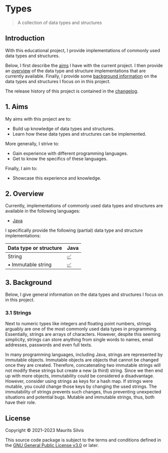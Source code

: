 # Types

> A collection of data types and structures

## Introduction

With this educational project, I provide implementations of commonly used data types and structures.

Below, I first describe the [aims](#1-aims) I have with the current project.
I then provide an [overview](#2-overview) of the data type and structure implementations that are currently available.
Finally, I provide some [background information](#3-background) on the data types and structures I focus on in this project.

The release history of this project is contained in the [changelog](CHANGELOG.md).

## 1. Aims

My aims with this project are to:

- Build up knowledge of data types and structures.
- Learn how these data types and structures can be implemented.

More generally, I strive to:

- Gain experience with different programming languages.
- Get to know the specifics of these languages.

Finally, I aim to:

- Showcase this experience and knowledge.

## 2. Overview

Currently, implementations of commonly used data types and structures are available in the following languages:

- [Java](java)

I specifically provide the following (partial) data type and structure implementations:

| Data type or structure | Java                                                                            |
|------------------------|---------------------------------------------------------------------------------|
| String                 | [✅](java/src/main/java/nl/mauritssilvis/types/java/string)                      |
| • Immutable string     | [✅](java/src/main/java/nl/mauritssilvis/types/java/string#11-immutable-strings) |

## 3. Background

Below, I give general information on the data types and structures I focus on in this project.

### 3.1 Strings

Next to numeric types like integers and floating point numbers, strings arguably are one of the most commonly used data types in programming.
Essentially, strings are arrays of characters.
However, despite this seeming simplicity, strings can store anything from single words to names, email addresses, passwords and even full texts.

In many programming languages, including Java, strings are represented by immutable objects.
Immutable objects are objects that cannot be changed once they are created.
Therefore, concatenating two immutable strings will not modify these strings but create a new (a third) string.
Since we then end up with more objects, immutability could be considered a disadvantage.
However, consider using strings as keys for a hash map.
If strings were mutable, you could change those keys by changing the used strings.
The immutability of strings prevents such changes, thus preventing unexpected situations and potential bugs.
Mutable and immutable strings, thus, both have their role.

## License

Copyright © 2021–2023 Maurits Silvis

This source code package is subject to the terms and conditions defined in the [GNU General Public License v3.0](LICENSE.md) or later.
